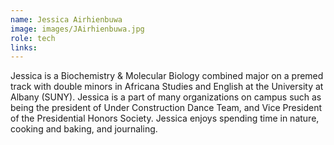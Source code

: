 ```yaml
---
name: Jessica Airhienbuwa
image: images/JAirhienbuwa.jpg
role: tech
links:
---
```


Jessica is a Biochemistry & Molecular Biology combined major on a premed track with double minors in Africana Studies and English at the University at Albany (SUNY). Jessica is a part of many organizations on campus such as being the president of Under Construction Dance Team, and Vice President of the Presidential Honors Society. Jessica enjoys spending time in nature, cooking and baking, and journaling.